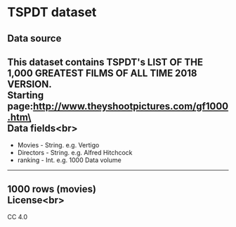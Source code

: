 TSPDT dataset
=======
Data source
-------
This dataset contains TSPDT's LIST OF THE 1,000 GREATEST FILMS OF ALL TIME 2018 VERSION.<br>
Starting page:http://www.theyshootpictures.com/gf1000.htm\<br>
Data fields\<br>
-------
* Movies - String. e.g. Vertigo
* Directors - String. e.g. Alfred Hitchcock
* ranking - Int. e.g. 1000
Data volume
------
1000 rows (movies)<br>
License\<br>
-------
CC 4.0
